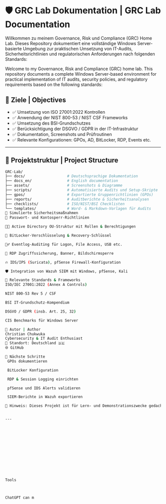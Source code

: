 
# 🛡️ GRC Lab Dokumentation | GRC Lab Documentation

Willkommen zu meinem Governance, Risk und Compliance (GRC) Home Lab. Dieses Repository dokumentiert eine vollständige Windows Server-basierte Umgebung zur praktischen Umsetzung von IT-Audits, Sicherheitsrichtlinien und regulatorischen Anforderungen nach folgenden Standards:

Welcome to my Governance, Risk and Compliance (GRC) home lab. This repository documents a complete Windows Server-based environment for practical implementation of IT audits, security policies, and regulatory requirements based on the following standards:

## 🎯 Ziele | Objectives

- ✅ Umsetzung von ISO 27001:2022 Kontrollen  
- ✅ Anwendung der NIST 800-53 / NIST CSF Frameworks  
- ✅ Umsetzung des BSI-Grundschutzes  
- ✅ Berücksichtigung der DSGVO / GDPR in der IT-Infrastruktur  
- ✅ Dokumentation, Screenshots und Prüfroutinen  
- ✅ Relevante Konfigurationen: GPOs, AD, BitLocker, RDP, Events etc.

---

## 📁 Projektstruktur | Project Structure

```bash
GRC-Lab/
├── docs/                   # Deutschsprachige Dokumentation
├── docs_en/                # English documentation
├── assets/                 # Screenshots & Diagramme
├── scripts/                # Automatisierte Audits und Setup-Skripte
├── gpos/                   # Exportierte Gruppenrichtlinien (GPOs)
├── reports/                # Auditberichte & Sicherheitsanalysen
├── checklists/             # ISO/NIST/BSI Checklisten
└── templates/              # Word- & Markdown-Vorlagen für Audits
🧪 Simulierte Sicherheitsmaßnahmen
🔐 Passwort- und Kontosperr-Richtlinien

🧑‍💼 Active Directory OU-Struktur mit Rollen & Berechtigungen

💾 BitLocker-Verschlüsselung & Recovery-Schlüssel

👮‍♂️ Eventlog-Auditing für Logon, File Access, USB etc.

🚫 RDP Zugriffssicherung, Banner, Bildschirmsperre

🔥 IDS/IPS (Suricata), pfSense Firewall-Konfiguration

🛡️ Integration von Wazuh SIEM mit Windows, pfSense, Kali

📌 Relevante Standards & Frameworks
ISO/IEC 27001:2022 (Annex A Controls)

NIST 800-53 Rev 5 / CSF

BSI IT-Grundschutz-Kompendium

DSGVO / GDPR (insb. Art. 25, 32)

CIS Benchmarks für Windows Server

👤 Autor | Author
Christian Chukwuka
Cybersecurity & IT Audit Enthusiast
📍 Standort: Deutschland 🇩🇪
🌐 GitHub

🚀 Nächste Schritte
 GPOs dokumentieren

 BitLocker Konfiguration

 RDP & Session Logging einrichten

 pfSense und IDS Alerts validieren

 SIEM-Berichte in Wazuh exportieren

📢 Hinweis: Dieses Projekt ist für Lern- und Demonstrationszwecke gedacht.


---













Tools



ChatGPT can m

